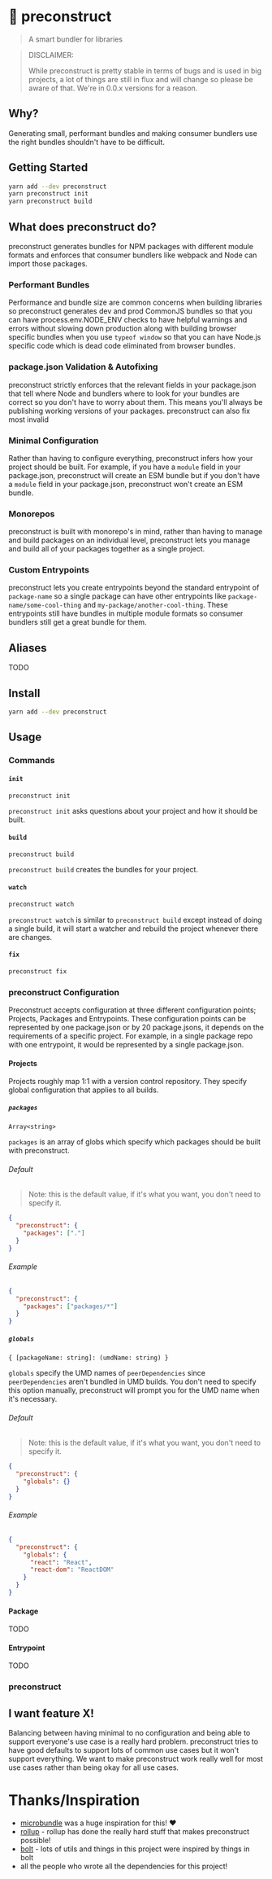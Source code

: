 # 🎁 preconstruct

> A smart bundler for libraries

> DISCLAIMER:
>
> While preconstruct is pretty stable in terms of bugs and is used in big projects, a lot of things are still in flux and will change so please be aware of that. We're in 0.0.x versions for a reason.

## Why?

Generating small, performant bundles and making consumer bundlers use the right bundles shouldn't have to be difficult.

## Getting Started

```bash
yarn add --dev preconstruct
yarn preconstruct init
yarn preconstruct build
```

## What does preconstruct do?

preconstruct generates bundles for NPM packages with different module formats and enforces that consumer bundlers like webpack and Node can import those packages.

### Performant Bundles

Performance and bundle size are common concerns when building libraries so preconstruct generates dev and prod CommonJS bundles so that you can have process.env.NODE_ENV checks to have helpful warnings and errors without slowing down production along with building browser specific bundles when you use `typeof window` so that you can have Node.js specific code which is dead code eliminated from browser bundles.

### package.json Validation & Autofixing

preconstruct strictly enforces that the relevant fields in your package.json that tell where Node and bundlers where to look for your bundles are correct so you don't have to worry about them. This means you'll always be publishing working versions of your packages. preconstruct can also fix most invalid

### Minimal Configuration

Rather than having to configure everything, preconstruct infers how your project should be built. For example, if you have a `module` field in your package.json, preconstruct will create an ESM bundle but if you don't have a `module` field in your package.json, preconstruct won't create an ESM bundle.

### Monorepos

preconstruct is built with monorepo's in mind, rather than having to manage and build packages on an individual level, preconstruct lets you manage and build all of your packages together as a single project.

### Custom Entrypoints

preconstruct lets you create entrypoints beyond the standard entrypoint of `package-name` so a single package can have other entrypoints like `package-name/some-cool-thing` and `my-package/another-cool-thing`. These entrypoints still have bundles in multiple module formats so consumer bundlers still get a great bundle for them.

## Aliases

TODO

## Install

```bash
yarn add --dev preconstruct
```

## Usage

### Commands

#### `init`

```bash
preconstruct init
```

`preconstruct init` asks questions about your project and how it should be built.

#### `build`

```bash
preconstruct build
```

`preconstruct build` creates the bundles for your project.

#### `watch`

```bash
preconstruct watch
```

`preconstruct watch` is similar to `preconstruct build` except instead of doing a single build, it will start a watcher and rebuild the project whenever there are changes.

#### `fix`

```bash
preconstruct fix
```

### preconstruct Configuration

Preconstruct accepts configuration at three different configuration points; Projects, Packages and Entrypoints. These configuration points can be represented by one package.json or by 20 package.jsons, it depends on the requirements of a specific project. For example, in a single package repo with one entrypoint, it would be represented by a single package.json.

#### Projects

Projects roughly map 1:1 with a version control repository. They specify global configuration that applies to all builds.

##### `packages`

`Array<string>`

`packages` is an array of globs which specify which packages should be built with preconstruct.

###### Default

> Note: this is the default value, if it's what you want, you don't need to specify it.

```json
{
  "preconstruct": {
    "packages": ["."]
  }
}
```

###### Example

```json
{
  "preconstruct": {
    "packages": ["packages/*"]
  }
}
```

##### `globals`

`{ [packageName: string]: (umdName: string) }`

`globals` specify the UMD names of `peerDependencies` since `peerDependencies` aren't bundled in UMD builds. You don't need to specify this option manually, preconstruct will prompt you for the UMD name when it's necessary.

###### Default

> Note: this is the default value, if it's what you want, you don't need to specify it.

```json
{
  "preconstruct": {
    "globals": {}
  }
}
```

###### Example

```json
{
  "preconstruct": {
    "globals": {
      "react": "React",
      "react-dom": "ReactDOM"
    }
  }
}
```

#### Package

TODO

#### Entrypoint

TODO

### preconstruct

## I want feature X!

Balancing between having minimal to no configuration and being able to support everyone's use case is a really hard problem. preconstruct tries to have good defaults to support lots of common use cases but it won't support everything. We want to make preconstruct work really well for most use cases rather than being okay for all use cases.

# Thanks/Inspiration

- [microbundle](https://github.com/developit/microbundle) was a huge inspiration for this! ❤️
- [rollup](https://rollupjs.org) - rollup has done the really hard stuff that makes preconstruct possible!
- [bolt](https://github.com/boltpkg/bolt) - lots of utils and things in this project were inspired by things in bolt
- all the people who wrote all the dependencies for this project!
